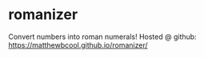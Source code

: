 # romanizer
Convert numbers into roman numerals!
Hosted @ github: https://matthewbcool.github.io/romanizer/ 